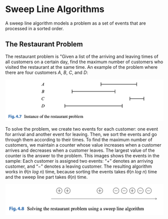 # Sweep Line Algorithms

A sweep line algorithm models a problem as a set of events that are processed in a sorted order.

## The Restaurant Problem
The restaurant problem is "Given a list of the arriving and leaving times of all customers on a certain day, find the maximum number of customers who visited the restaurant at the same time. An example of the problem where there are four customers $A$, $B$, $C$, and $D$:

![Sample](resources/sweep_line/sample.png)

To solve the problem, we create two events for each customer: one event for arrival and another event for leaving. Then, we sort the events and go through them
according to their times. To find the maximum number of customers, we maintain
a counter whose value increases when a customer arrives and decreases when a
customer leaves. The largest value of the counter is the answer to the problem. This images shows the events in the sample: Each customer is assigned
two events: “+” denotes an arriving customer, and “−” denotes a leaving customer.
The resulting algorithm works in $\theta(n \ log \ n)$ time, because sorting the events takes
$\theta(n \ log \ n)$ time and the sweep line part takes $\theta(n)$ time.

![Sample](resources/sweep_line/sweep_line.png)
